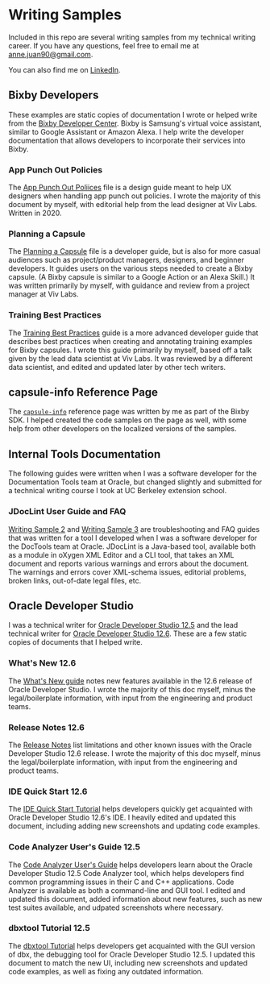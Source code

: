 # Writing Samples

Included in this repo are several writing samples from my technical writing career. If you have any questions, feel free to email me at <anne.juan90@gmail.com>.

You can also find me on [LinkedIn](https://www.linkedin.com/in/anne-michelle-juan/).

## Bixby Developers 

These examples are static copies of documentation I wrote or helped write from the [Bixby Developer Center](https://bixbydevelopers.com/). Bixby is Samsung's virtual voice assistant, similar to Google Assistant or Amazon Alexa. I help write the developer documentation that allows developers to incorporate their services into Bixby.

### App Punch Out Policies

The [App Punch Out Poliices](https://github.com/annejuan90/writing_samples/blob/8d0b48b23ecafc3a4992a0a34b7e0242f6f12416/App%20Punch%20Out%20Policies%20_%20Bixby%20Developer%20Center.pdf) file is a design guide meant to help UX designers when handling app punch out policies. I wrote the majority of this document by myself, with editorial help from the lead designer at Viv Labs. Written in 2020.

### Planning a Capsule

The [Planning a Capsule](https://github.com/annejuan90/writing_samples/blob/8d0b48b23ecafc3a4992a0a34b7e0242f6f12416/Planning%20a%20Capsule%20_%20Bixby%20Developer%20Center.pdf) file is a developer guide, but is also for more casual audiences such as project/product managers, designers, and beginner developers. It guides users on the various steps needed to create a Bixby capsule. (A Bixby capsule is similar to a Google Action or an Alexa Skill.) It was written primarily by myself, with guidance and review from a project manager at Viv Labs.

### Training Best Practices

The [Training Best Practices](https://github.com/annejuan90/writing_samples/blob/8d0b48b23ecafc3a4992a0a34b7e0242f6f12416/Training%20Best%20Practices%20_%20Bixby%20Developer%20Center.pdf) guide is a more advanced developer guide that describes best practices when creating and annotating training examples for Bixby capsules. I wrote this guide primarily by myself, based off a talk given by the lead data scientist at Viv Labs. It was reviewed by a different data scientist, and edited and updated later by other tech writers.

## capsule-info Reference Page

The [`capsule-info`](https://github.com/annejuan90/writing_samples/blob/main/capsule-info%20_%20Bixby%20Developer%20Center.pdf) reference page was written by me as part of the Bixby SDK. I helped created the code samples on the page as well, with some help from other developers on the localized versions of the samples.

## Internal Tools Documentation

The following guides were written when I was a software developer for the Documentation Tools team at Oracle, but changed slightly and submitted for a technical writing course I took at UC Berkeley extension school.

### JDocLint User Guide and FAQ

[Writing Sample 2](https://github.com/annejuan90/writing_samples/blob/8d0b48b23ecafc3a4992a0a34b7e0242f6f12416/WritingSample2_AnneJuan.pdf) and [Writing Sample 3](https://github.com/annejuan90/writing_samples/blob/main/WritingSample3_AnneJuan.pdf) are troubleshooting and FAQ guides that was written for a tool I developed when I was a software developer for the DocTools team at Oracle. JDocLint is a Java-based tool, available both as a module in oXygen XML Editor and a CLI tool, that takes an XML document and reports various warnings and errors about the document. The warnings and errors cover XML-schema issues, editorial problems, broken links, out-of-date legal files, etc. 


## Oracle Developer Studio

I was a technical writer for [Oracle Developer Studio 12.5](https://docs.oracle.com/cd/E60778_01/) and the lead technical writer for [Oracle Developer Studio 12.6](https://docs.oracle.com/cd/E77782_01/). These are a few static copies of documents that I helped write. 

### What's New 12.6

The [What's New guide](https://github.com/annejuan90/writing_samples/blob/63d05d706d016bba1f4179a6591359367ef01561/ODS-12.6-WN.pdf) notes new features available in the 12.6 release of Oracle Developer Studio. I wrote the majority of this doc myself, minus the legal/boilerplate information, with input from the engineering and product teams.


### Release Notes 12.6

The [Release Notes](https://github.com/annejuan90/writing_samples/blob/63d05d706d016bba1f4179a6591359367ef01561/ODS-12.6-RN.pdf) list limitations and other known issues with the Oracle Developer Studio 12.6 release. I wrote the majority of this doc myself, minus the legal/boilerplate information, with input from the engineering and product teams.

### IDE Quick Start 12.6

The [IDE Quick Start Tutorial](https://github.com/annejuan90/writing_samples/blob/5d20bee2566f5720670ac3e6d37a3bf700ac5fc9/IDE-QS-12.6.pdf) helps developers quickly get acquainted with Oracle Developer Studio 12.6's IDE. I heavily edited and updated this document, including adding new screenshots and updating code examples.

### Code Analyzer User's Guide 12.5

The [Code Analyzer User's Guide](https://github.com/annejuan90/writing_samples/blob/5d20bee2566f5720670ac3e6d37a3bf700ac5fc9/CA-UG-12.5.pdf) helps developers learn about the Oracle Developer Studio 12.5 Code Analyzer tool, which helps developers find common programming issues in their C and C++ applications. Code Analyzer is available as both a command-line and GUI tool. I edited and updated this document, added information about new features, such as new test suites available, and udpated screenshots where necessary.

### dbxtool Tutorial 12.5

The [dbxtool Tutorial](https://github.com/annejuan90/writing_samples/blob/main/dbxtool-tutorial-12.5.pdf) helps developers get acquainted with the GUI version of dbx, the debugging tool for Oracle Developer Studio 12.5. I updated this document to match the new UI, including new screenshots and updated code examples, as well as fixing any outdated information.


